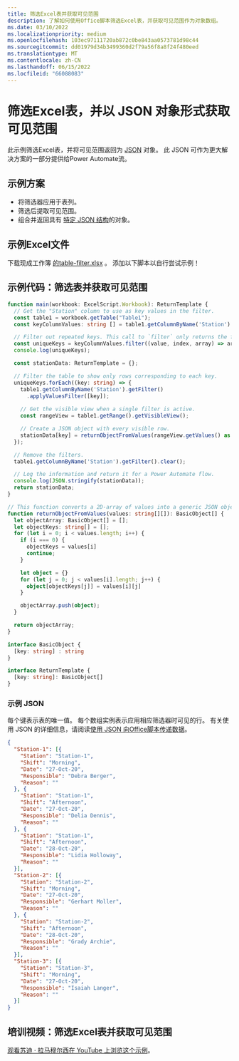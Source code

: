 ```yaml
---
title: 筛选Excel表并获取可见范围
description: 了解如何使用Office脚本筛选Excel表，并获取可见范围作为对象数组。
ms.date: 03/10/2022
ms.localizationpriority: medium
ms.openlocfilehash: 103ec97111720ab872c0be843aa0573781d98c44
ms.sourcegitcommit: dd01979d34b3499360d2f79a56f8a8f24f480eed
ms.translationtype: MT
ms.contentlocale: zh-CN
ms.lasthandoff: 06/15/2022
ms.locfileid: "66088083"
---
```

# <a name="filter-excel-table-and-get-visible-range-as-a-json-object"></a>筛选Excel表，并以 JSON 对象形式获取可见范围

此示例筛选Excel表，并将可见范围返回为 [JSON](https://www.w3schools.com/whatis/whatis_json.asp) 对象。 此 JSON 可作为更大解决方案的一部分提供给Power Automate流。

## <a name="example-scenario"></a>示例方案

* 将筛选器应用于表列。
* 筛选后提取可见范围。
* 组合并返回具有 [特定 JSON 结构](#sample-json)的对象。

## <a name="sample-excel-file"></a>示例Excel文件

下载现成工作簿 <a href="table-filter.xlsx"> 的table-filter.xlsx</a> 。 添加以下脚本以自行尝试示例！

## <a name="sample-code-filter-a-table-and-get-visible-range"></a>示例代码：筛选表并获取可见范围

```TypeScript
function main(workbook: ExcelScript.Workbook): ReturnTemplate {
  // Get the "Station" column to use as key values in the filter.
  const table1 = workbook.getTable("Table1");
  const keyColumnValues: string [] = table1.getColumnByName('Station').getRangeBetweenHeaderAndTotal().getValues().map(value => value[0] as string);

  // Filter out repeated keys. This call to `filter` only returns the first instance of every unique element in the array.
  const uniqueKeys = keyColumnValues.filter((value, index, array) => array.indexOf(value) === index);
  console.log(uniqueKeys);

  const stationData: ReturnTemplate = {};

  // Filter the table to show only rows corresponding to each key.
  uniqueKeys.forEach((key: string) => {
    table1.getColumnByName('Station').getFilter()
      .applyValuesFilter([key]);
    
    // Get the visible view when a single filter is active.
    const rangeView = table1.getRange().getVisibleView();

    // Create a JSON object with every visible row.
    stationData[key] = returnObjectFromValues(rangeView.getValues() as string[][]);
  });

  // Remove the filters.
  table1.getColumnByName('Station').getFilter().clear();

  // Log the information and return it for a Power Automate flow.
  console.log(JSON.stringify(stationData));
  return stationData;
}

// This function converts a 2D-array of values into a generic JSON object.
function returnObjectFromValues(values: string[][]): BasicObject[] {
  let objectArray: BasicObject[] = [];
  let objectKeys: string[] = [];
  for (let i = 0; i < values.length; i++) {
    if (i === 0) {
      objectKeys = values[i]
      continue;
    }

    let object = {}
    for (let j = 0; j < values[i].length; j++) {
      object[objectKeys[j]] = values[i][j]
    }

    objectArray.push(object);
  }

  return objectArray;
}

interface BasicObject {
  [key: string] : string
}

interface ReturnTemplate {
  [key: string]: BasicObject[]
}
```

### <a name="sample-json"></a>示例 JSON

每个键表示表的唯一值。 每个数组实例表示应用相应筛选器时可见的行。 有关使用 JSON 的详细信息，请阅读[使用 JSON 向Office脚本传递数据](../../develop/use-json.md)。

```json
{
  "Station-1": [{
    "Station": "Station-1",
    "Shift": "Morning",
    "Date": "27-Oct-20",
    "Responsible": "Debra Berger",
    "Reason": ""
  }, {
    "Station": "Station-1",
    "Shift": "Afternoon",
    "Date": "27-Oct-20",
    "Responsible": "Delia Dennis",
    "Reason": ""
  }, {
    "Station": "Station-1",
    "Shift": "Afternoon",
    "Date": "28-Oct-20",
    "Responsible": "Lidia Holloway",
    "Reason": ""
  }],
  "Station-2": [{
    "Station": "Station-2",
    "Shift": "Morning",
    "Date": "27-Oct-20",
    "Responsible": "Gerhart Moller",
    "Reason": ""
  }, {
    "Station": "Station-2",
    "Shift": "Afternoon",
    "Date": "28-Oct-20",
    "Responsible": "Grady Archie",
    "Reason": ""
  }],
  "Station-3": [{
    "Station": "Station-3",
    "Shift": "Morning",
    "Date": "27-Oct-20",
    "Responsible": "Isaiah Langer",
    "Reason": ""
  }]
}
```

## <a name="training-video-filter-an-excel-table-and-get-the-visible-range"></a>培训视频：筛选Excel表并获取可见范围

[观看苏迪 · 拉马穆尔西在 YouTube 上浏览这个示例](https://youtu.be/Mv7BrvPq84A)。
